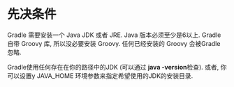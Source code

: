 # 先决条件

Gradle 需要安装一个 Java JDK 或者 JRE. Java 版本必须至少是6以上. Gradle 自带 Groovy 库, 所以没必要安装 Groovy. 任何已经安装的 Groovy 会被Gradle 忽略.

Gradle使用任何存在在你的路径中的JDK (可以通过 **java -version**检查). 或者, 你可以设置y JAVA_HOME 环境参数来指定希望使用的JDK的安装目录.

